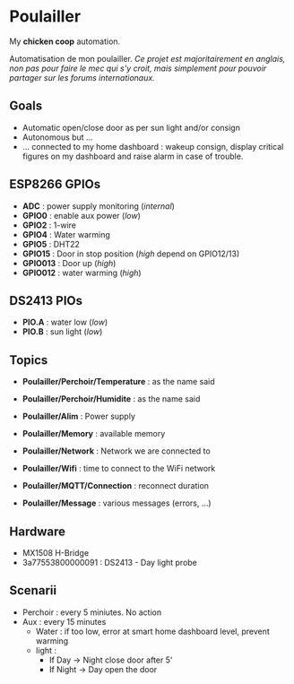 # Poulailler

My **chicken coop** automation.

Automatisation de mon poulailler.
*Ce projet est majoritairement en anglais, non pas pour faire le mec qui s'y croit, mais simplement pour pouvoir partager sur les forums internationaux.*

## Goals

* Automatic open/close door as per sun light and/or consign
* Autonomous but ...
* ... connected to my home dashboard : wakeup consign, display critical figures on my dashboard and raise alarm in case of trouble.

## ESP8266 GPIOs

* **ADC** : power supply monitoring (*internal*)
* **GPIO0** : enable aux power (*low*)
* **GPIO2** : 1-wire
* **GPIO4** : Water warming
* **GPIO5** : DHT22
* **GPIO15** : Door in stop position (*high* depend on GPIO12/13)
* **GPIO013** : Door up (*high*)
* **GPIO012** : water warming (*high*)

## DS2413 PIOs

* **PIO.A** : water low (*low*)
* **PIO.B** : sun light (*low*)

## Topics

* **Poulailler/Perchoir/Temperature** : as the name said
* **Poulailler/Perchoir/Humidite** : as the name said

* **Poulailler/Alim** : Power supply
* **Poulailler/Memory** : available memory
* **Poulailler/Network** : Network we are connected to
* **Poulailler/Wifi** : time to connect to the WiFi network
* **Poulailler/MQTT/Connection** : reconnect duration

* **Poulailler/Message** : various messages (errors, ...)

## Hardware

* MX1508 H-Bridge
* 3a77553800000091 : DS2413 - Day light probe

## Scenarii

* Perchoir : every 5 miniutes. No action
* Aux : every 15 minutes
	* Water : if too low, error at smart home dashboard level, prevent warming
	* light : 
		* If Day -> Night close door after 5'
		* If Night -> Day open the door

